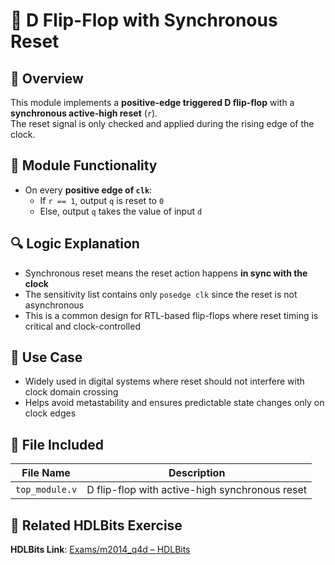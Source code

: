 # 🔁 D Flip-Flop with Synchronous Reset

## 🧾 Overview
This module implements a **positive-edge triggered D flip-flop** with a **synchronous active-high reset** (`r`).  
The reset signal is only checked and applied during the rising edge of the clock.

## 🧠 Module Functionality
- On every **positive edge of `clk`**:
  - If `r == 1`, output `q` is reset to `0`
  - Else, output `q` takes the value of input `d`

## 🔍 Logic Explanation
- Synchronous reset means the reset action happens **in sync with the clock**
- The sensitivity list contains only `posedge clk` since the reset is not asynchronous
- This is a common design for RTL-based flip-flops where reset timing is critical and clock-controlled

## 🎯 Use Case
- Widely used in digital systems where reset should not interfere with clock domain crossing
- Helps avoid metastability and ensures predictable state changes only on clock edges

## 📁 File Included

| File Name     | Description                                 |
|---------------|---------------------------------------------|
| `top_module.v`| D flip-flop with active-high synchronous reset |

## 📘 Related HDLBits Exercise
**HDLBits Link**: [Exams/m2014_q4d – HDLBits](https://hdlbits.01xz.net/wiki/Exams/m2014_q4d)
